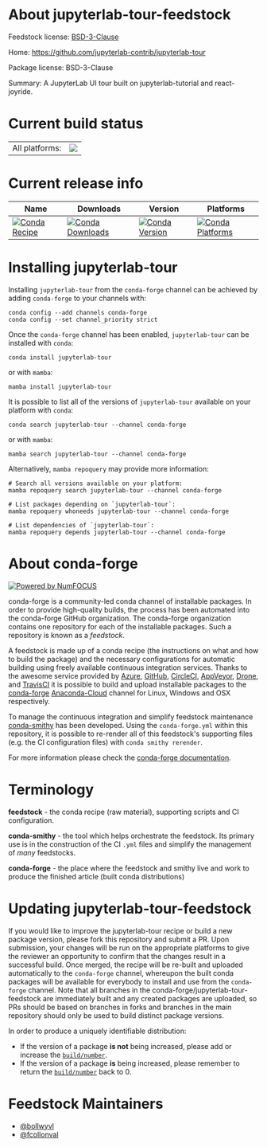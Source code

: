 About jupyterlab-tour-feedstock
===============================

Feedstock license: [BSD-3-Clause](https://github.com/conda-forge/jupyterlab-tour-feedstock/blob/main/LICENSE.txt)

Home: https://github.com/jupyterlab-contrib/jupyterlab-tour

Package license: BSD-3-Clause

Summary: A JupyterLab UI tour built on jupyterlab-tutorial and react-joyride.

Current build status
====================


<table><tr><td>All platforms:</td>
    <td>
      <a href="https://dev.azure.com/conda-forge/feedstock-builds/_build/latest?definitionId=12153&branchName=main">
        <img src="https://dev.azure.com/conda-forge/feedstock-builds/_apis/build/status/jupyterlab-tour-feedstock?branchName=main">
      </a>
    </td>
  </tr>
</table>

Current release info
====================

| Name | Downloads | Version | Platforms |
| --- | --- | --- | --- |
| [![Conda Recipe](https://img.shields.io/badge/recipe-jupyterlab--tour-green.svg)](https://anaconda.org/conda-forge/jupyterlab-tour) | [![Conda Downloads](https://img.shields.io/conda/dn/conda-forge/jupyterlab-tour.svg)](https://anaconda.org/conda-forge/jupyterlab-tour) | [![Conda Version](https://img.shields.io/conda/vn/conda-forge/jupyterlab-tour.svg)](https://anaconda.org/conda-forge/jupyterlab-tour) | [![Conda Platforms](https://img.shields.io/conda/pn/conda-forge/jupyterlab-tour.svg)](https://anaconda.org/conda-forge/jupyterlab-tour) |

Installing jupyterlab-tour
==========================

Installing `jupyterlab-tour` from the `conda-forge` channel can be achieved by adding `conda-forge` to your channels with:

```
conda config --add channels conda-forge
conda config --set channel_priority strict
```

Once the `conda-forge` channel has been enabled, `jupyterlab-tour` can be installed with `conda`:

```
conda install jupyterlab-tour
```

or with `mamba`:

```
mamba install jupyterlab-tour
```

It is possible to list all of the versions of `jupyterlab-tour` available on your platform with `conda`:

```
conda search jupyterlab-tour --channel conda-forge
```

or with `mamba`:

```
mamba search jupyterlab-tour --channel conda-forge
```

Alternatively, `mamba repoquery` may provide more information:

```
# Search all versions available on your platform:
mamba repoquery search jupyterlab-tour --channel conda-forge

# List packages depending on `jupyterlab-tour`:
mamba repoquery whoneeds jupyterlab-tour --channel conda-forge

# List dependencies of `jupyterlab-tour`:
mamba repoquery depends jupyterlab-tour --channel conda-forge
```


About conda-forge
=================

[![Powered by
NumFOCUS](https://img.shields.io/badge/powered%20by-NumFOCUS-orange.svg?style=flat&colorA=E1523D&colorB=007D8A)](https://numfocus.org)

conda-forge is a community-led conda channel of installable packages.
In order to provide high-quality builds, the process has been automated into the
conda-forge GitHub organization. The conda-forge organization contains one repository
for each of the installable packages. Such a repository is known as a *feedstock*.

A feedstock is made up of a conda recipe (the instructions on what and how to build
the package) and the necessary configurations for automatic building using freely
available continuous integration services. Thanks to the awesome service provided by
[Azure](https://azure.microsoft.com/en-us/services/devops/), [GitHub](https://github.com/),
[CircleCI](https://circleci.com/), [AppVeyor](https://www.appveyor.com/),
[Drone](https://cloud.drone.io/welcome), and [TravisCI](https://travis-ci.com/)
it is possible to build and upload installable packages to the
[conda-forge](https://anaconda.org/conda-forge) [Anaconda-Cloud](https://anaconda.org/)
channel for Linux, Windows and OSX respectively.

To manage the continuous integration and simplify feedstock maintenance
[conda-smithy](https://github.com/conda-forge/conda-smithy) has been developed.
Using the ``conda-forge.yml`` within this repository, it is possible to re-render all of
this feedstock's supporting files (e.g. the CI configuration files) with ``conda smithy rerender``.

For more information please check the [conda-forge documentation](https://conda-forge.org/docs/).

Terminology
===========

**feedstock** - the conda recipe (raw material), supporting scripts and CI configuration.

**conda-smithy** - the tool which helps orchestrate the feedstock.
                   Its primary use is in the construction of the CI ``.yml`` files
                   and simplify the management of *many* feedstocks.

**conda-forge** - the place where the feedstock and smithy live and work to
                  produce the finished article (built conda distributions)


Updating jupyterlab-tour-feedstock
==================================

If you would like to improve the jupyterlab-tour recipe or build a new
package version, please fork this repository and submit a PR. Upon submission,
your changes will be run on the appropriate platforms to give the reviewer an
opportunity to confirm that the changes result in a successful build. Once
merged, the recipe will be re-built and uploaded automatically to the
`conda-forge` channel, whereupon the built conda packages will be available for
everybody to install and use from the `conda-forge` channel.
Note that all branches in the conda-forge/jupyterlab-tour-feedstock are
immediately built and any created packages are uploaded, so PRs should be based
on branches in forks and branches in the main repository should only be used to
build distinct package versions.

In order to produce a uniquely identifiable distribution:
 * If the version of a package **is not** being increased, please add or increase
   the [``build/number``](https://docs.conda.io/projects/conda-build/en/latest/resources/define-metadata.html#build-number-and-string).
 * If the version of a package **is** being increased, please remember to return
   the [``build/number``](https://docs.conda.io/projects/conda-build/en/latest/resources/define-metadata.html#build-number-and-string)
   back to 0.

Feedstock Maintainers
=====================

* [@bollwyvl](https://github.com/bollwyvl/)
* [@fcollonval](https://github.com/fcollonval/)


